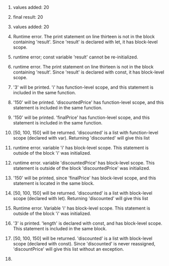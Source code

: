 1. values added: 20
2. final result: 20
3. values added: 20
4. Runtime error. The print statement on line thirteen is not in the block containing 'result'. Since 'result' is declared with let, it has block-level scope.
5. runtime error; const variable 'result' cannot be re-initialized.
6. runtime error. The print statement on line thirteen is not in the block containing 'result'. Since 'result' is declared with const, it has block-level scope.


1. '3' will be printed. 'i' has function-level scope, and this statement is included in the same function.
2. '150' will be printed. 'discountedPrice' has function-level scope, and this statement is included in the same function.
3. '150' will be printed. 'finalPrice' has function-level scope, and this statement is included in the same function.
4. [50, 100, 150] will be returned. 'discounted' is a list with function-level scope (declared with var). Returning 'discounted' will give this list
5. runtime error. variable 'i' has block-level scope. This statement is outside of the block 'i' was initialized.
6. runtime error. variable 'discountedPrice' has block-level scope. This statement is outside of the block 'discountedPrice' was initialized.
7. '150' will be printed, since 'finalPrice' has block-level scope, and this statement is located in the same block.
8. [50, 100, 150] will be returned. 'discounted' is a list with block-level scope (declared with let). Returning 'discounted' will give this list
9. Runtime error. Variable 'i' has block-level scope. This statement is outside of the block 'i' was initialized.
10. '3' is printed. 'length' is declared with const, and has block-level scope. This statement is included in the same block.
11. [50, 100, 150] will be returned. 'discounted' is a list with block-level scope (declared with const). Since 'discounted' is never reassigned, 'discountPrice' will give this list without an exception.
12. 